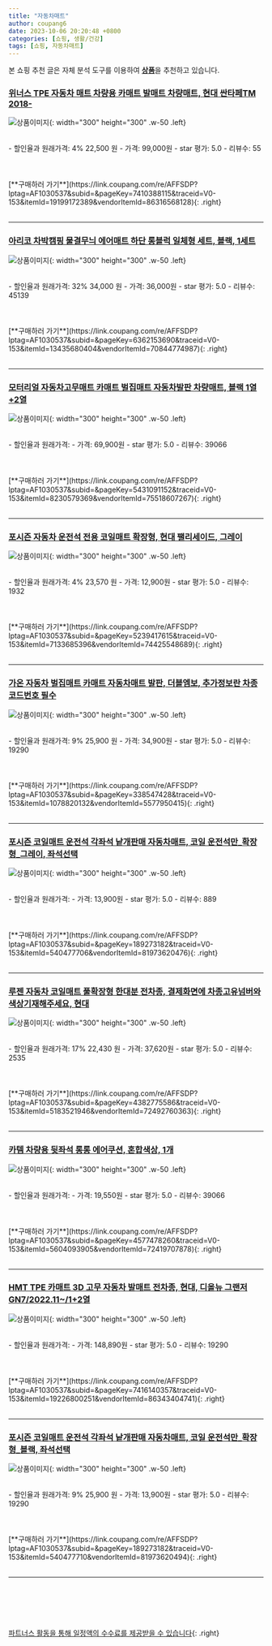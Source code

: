 ```yaml
---
title: "자동차매트"
author: coupang6
date: 2023-10-06 20:20:48 +0800
categories: [쇼핑, 생활/건강]
tags: [쇼핑, 자동차매트]
---
```


본 쇼핑 추천 글은 자체 분석 도구를 이용하여 [**상품**](https://link.coupang.com/a/bao1ui)을 추천하고 있습니다.

### [위너스 TPE 자동차 매트 차량용 카매트 발매트 차량매트, 현대 싼타페TM 2018-](https://link.coupang.com/re/AFFSDP?lptag=AF1030537&subid=&pageKey=7410388115&traceid=V0-153&itemId=19199172389&vendorItemId=86316568128)

![상품이미지](https://thumbnail8.coupangcdn.com/thumbnails/remote/230x230ex/image/vendor_inventory/d814/e6a3628756522ecc606fc6f5892f8124ab3ba3e4be8a026403dea298e333.jpg){: width="300" height="300" .w-50 .left}


<br>
- 할인율과 원래가격: 4%  22,500   원
- 가격: 99,000원
- star 평가: 5.0
- 리뷰수: 55
<br>
<br>
<br>
<br>
[**구매하러 가기**](https://link.coupang.com/re/AFFSDP?lptag=AF1030537&subid=&pageKey=7410388115&traceid=V0-153&itemId=19199172389&vendorItemId=86316568128){: .right}
<br>
<br>

---

### [아리코 차박캠핑 물결무늬 에어매트 하단 롱블럭 일체형 세트, 블랙, 1세트](https://link.coupang.com/re/AFFSDP?lptag=AF1030537&subid=&pageKey=6362153690&traceid=V0-153&itemId=13435680404&vendorItemId=70844774987)

![상품이미지](https://thumbnail8.coupangcdn.com/thumbnails/remote/230x230ex/image/retail/images/2020/06/08/10/4/924a8532-0e41-49a8-a567-de4945e5c455.jpg){: width="300" height="300" .w-50 .left}


<br>
- 할인율과 원래가격: 32%  34,000   원
- 가격: 36,000원
- star 평가: 5.0
- 리뷰수: 45139
<br>
<br>
<br>
<br>
[**구매하러 가기**](https://link.coupang.com/re/AFFSDP?lptag=AF1030537&subid=&pageKey=6362153690&traceid=V0-153&itemId=13435680404&vendorItemId=70844774987){: .right}
<br>
<br>

---

### [모터리얼 자동차고무매트 카매트 벌집매트 자동차발판 차량매트, 블랙 1열+2열](https://link.coupang.com/re/AFFSDP?lptag=AF1030537&subid=&pageKey=5431091152&traceid=V0-153&itemId=8230579369&vendorItemId=75518607267)

![상품이미지](https://thumbnail8.coupangcdn.com/thumbnails/remote/230x230ex/image/vendor_inventory/0c67/e10e80dff3ca404bbb7a3869970cd21c0bdc9ad271b38448a55991985754.jpg){: width="300" height="300" .w-50 .left}


<br>
- 할인율과 원래가격: 
- 가격: 69,900원
- star 평가: 5.0
- 리뷰수: 39066
<br>
<br>
<br>
<br>
[**구매하러 가기**](https://link.coupang.com/re/AFFSDP?lptag=AF1030537&subid=&pageKey=5431091152&traceid=V0-153&itemId=8230579369&vendorItemId=75518607267){: .right}
<br>
<br>

---

### [포시즌 자동차 운전석 전용 코일매트 확장형, 현대 팰리세이드, 그레이](https://link.coupang.com/re/AFFSDP?lptag=AF1030537&subid=&pageKey=5239417615&traceid=V0-153&itemId=7133685396&vendorItemId=74425548689)

![상품이미지](https://thumbnail7.coupangcdn.com/thumbnails/remote/230x230ex/image/rs_quotation_api/b8ntazzu/af180aadee934c5eb23146016469b2fb.jpg){: width="300" height="300" .w-50 .left}


<br>
- 할인율과 원래가격: 4%  23,570   원
- 가격: 12,900원
- star 평가: 5.0
- 리뷰수: 1932
<br>
<br>
<br>
<br>
[**구매하러 가기**](https://link.coupang.com/re/AFFSDP?lptag=AF1030537&subid=&pageKey=5239417615&traceid=V0-153&itemId=7133685396&vendorItemId=74425548689){: .right}
<br>
<br>

---

### [가온 자동차 벌집매트 카매트 자동차매트 발판, 더블엠보, 추가정보란 차종코드번호 필수](https://link.coupang.com/re/AFFSDP?lptag=AF1030537&subid=&pageKey=338547428&traceid=V0-153&itemId=1078820132&vendorItemId=5577950415)

![상품이미지](https://thumbnail8.coupangcdn.com/thumbnails/remote/230x230ex/image/vendor_inventory/7803/df07206ba7cbf83b72d5c753ff689e025ea82a04562bc034710f3f287675.jpg){: width="300" height="300" .w-50 .left}


<br>
- 할인율과 원래가격: 9%  25,900   원
- 가격: 34,900원
- star 평가: 5.0
- 리뷰수: 19290
<br>
<br>
<br>
<br>
[**구매하러 가기**](https://link.coupang.com/re/AFFSDP?lptag=AF1030537&subid=&pageKey=338547428&traceid=V0-153&itemId=1078820132&vendorItemId=5577950415){: .right}
<br>
<br>

---

### [포시즌 코일매트 운전석 각좌석 낱개판매 자동차매트, 코일 운전석만_확장형_그레이, 좌석선택](https://link.coupang.com/re/AFFSDP?lptag=AF1030537&subid=&pageKey=189273182&traceid=V0-153&itemId=540477706&vendorItemId=81973620476)

![상품이미지](https://thumbnail10.coupangcdn.com/thumbnails/remote/230x230ex/image/vendor_inventory/cfd2/cd07f5f1b037bd2e1392bd0db06cec0f74239201b4195dd1d573bcda7b64.jpg){: width="300" height="300" .w-50 .left}


<br>
- 할인율과 원래가격: 
- 가격: 13,900원
- star 평가: 5.0
- 리뷰수: 889
<br>
<br>
<br>
<br>
[**구매하러 가기**](https://link.coupang.com/re/AFFSDP?lptag=AF1030537&subid=&pageKey=189273182&traceid=V0-153&itemId=540477706&vendorItemId=81973620476){: .right}
<br>
<br>

---

### [루젠 자동차 코일매트 풀확장형 한대분 전차종, 결제화면에 차종고유넘버와 색상기재해주세요, 현대](https://link.coupang.com/re/AFFSDP?lptag=AF1030537&subid=&pageKey=4382775586&traceid=V0-153&itemId=5183521946&vendorItemId=72492760363)

![상품이미지](https://thumbnail7.coupangcdn.com/thumbnails/remote/230x230ex/image/vendor_inventory/2ab2/dfe17812fca8b99631d590129a98601856e4e6a3217c152e79fddd856e73.jpg){: width="300" height="300" .w-50 .left}


<br>
- 할인율과 원래가격: 17%  22,430   원
- 가격: 37,620원
- star 평가: 5.0
- 리뷰수: 2535
<br>
<br>
<br>
<br>
[**구매하러 가기**](https://link.coupang.com/re/AFFSDP?lptag=AF1030537&subid=&pageKey=4382775586&traceid=V0-153&itemId=5183521946&vendorItemId=72492760363){: .right}
<br>
<br>

---

### [카템 차량용 뒷좌석 롱롱 에어쿠션, 혼합색상, 1개](https://link.coupang.com/re/AFFSDP?lptag=AF1030537&subid=&pageKey=4577478260&traceid=V0-153&itemId=5604093905&vendorItemId=72419707878)

![상품이미지](https://thumbnail8.coupangcdn.com/thumbnails/remote/230x230ex/image/retail/images/2020/11/18/10/9/e3b4af40-3f16-4086-95ea-ac612d0fb66e.jpg){: width="300" height="300" .w-50 .left}


<br>
- 할인율과 원래가격: 
- 가격: 19,550원
- star 평가: 5.0
- 리뷰수: 39066
<br>
<br>
<br>
<br>
[**구매하러 가기**](https://link.coupang.com/re/AFFSDP?lptag=AF1030537&subid=&pageKey=4577478260&traceid=V0-153&itemId=5604093905&vendorItemId=72419707878){: .right}
<br>
<br>

---

### [HMT TPE 카매트 3D 고무 자동차 발매트 전차종, 현대, 디올뉴 그랜저 GN7/2022.11~/1+2열](https://link.coupang.com/re/AFFSDP?lptag=AF1030537&subid=&pageKey=7416140357&traceid=V0-153&itemId=19226800251&vendorItemId=86343404741)

![상품이미지](https://thumbnail7.coupangcdn.com/thumbnails/remote/230x230ex/image/vendor_inventory/c990/4056d0a3b33c3befad682be54c8c77241d5a251906fb6296ca93503bc55f.jpg){: width="300" height="300" .w-50 .left}


<br>
- 할인율과 원래가격: 
- 가격: 148,890원
- star 평가: 5.0
- 리뷰수: 19290
<br>
<br>
<br>
<br>
[**구매하러 가기**](https://link.coupang.com/re/AFFSDP?lptag=AF1030537&subid=&pageKey=7416140357&traceid=V0-153&itemId=19226800251&vendorItemId=86343404741){: .right}
<br>
<br>

---

### [포시즌 코일매트 운전석 각좌석 낱개판매 자동차매트, 코일 운전석만_확장형_블랙, 좌석선택](https://link.coupang.com/re/AFFSDP?lptag=AF1030537&subid=&pageKey=189273182&traceid=V0-153&itemId=540477710&vendorItemId=81973620494)

![상품이미지](https://thumbnail10.coupangcdn.com/thumbnails/remote/230x230ex/image/vendor_inventory/cfd2/cd07f5f1b037bd2e1392bd0db06cec0f74239201b4195dd1d573bcda7b64.jpg){: width="300" height="300" .w-50 .left}


<br>
- 할인율과 원래가격: 9%  25,900   원
- 가격: 13,900원
- star 평가: 5.0
- 리뷰수: 19290
<br>
<br>
<br>
<br>
[**구매하러 가기**](https://link.coupang.com/re/AFFSDP?lptag=AF1030537&subid=&pageKey=189273182&traceid=V0-153&itemId=540477710&vendorItemId=81973620494){: .right}
<br>
<br>

---
<br><br><br><br><br> [파트너스 활동을 통해 일정액의 수수료를 제공받을 수 있습니다](https://link.coupang.com/a/bao1ui){: .right}